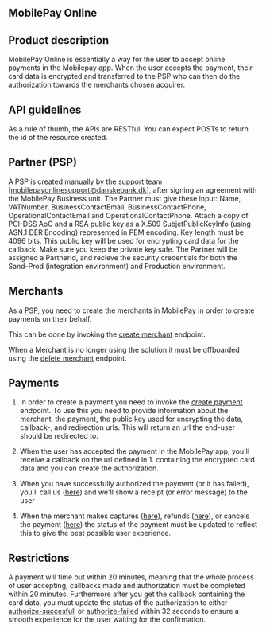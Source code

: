 ## MobilePay Online

## Product description

MobilePay Online is essentially a way for the user to accept online payments in the Mobilepay app. When the user accepts the payment, their card data is encrypted and transferred to the PSP who can then do the authorization towards the merchants chosen acquirer.

## API guidelines

As a rule of thumb, the APIs are RESTful. You can expect POSTs to return the id of the resource created.

## Partner (PSP)

A PSP is created manually by the support team [mobilepayonlinesupport@danskebank.dk], after signing an agreement with the MobilePay Business unit. The Partner must give these input: Name, VATNumber, BusinessContactEmail, BusinessContactPhone, OperationalContactEmail and OperationalContactPhone. Attach a copy of PCI-DSS AoC and a RSA public key as a X.509 SubjetPublicKeyInfo (using ASN.1 DER Encoding) represented in PEM encoding. Key length must be 4096 bits. This public key will be used for encrypting card data for the callback. Make sure you keep the private key safe.
The Partner will be assigned a PartnerId, and recieve the security credentials for both the Sand-Prod (integration environment) and Production environment.


## Merchants

As a PSP, you need to create the merchants in MobilePay in order to create payments on their behalf.

This can be done by invoking the [create merchant](https://www.youtube.com/watch?v=dQw4w9WgXcQ) endpoint.

When a Merchant is no longer using the solution it must be offboarded using the [delete merchant](https://www.youtube.com/watch?v=dQw4w9WgXcQ) endpoint.

## Payments

1. In order to create a payment you need to invoke the [create payment](https://www.youtube.com/watch?v=dQw4w9WgXcQ) endpoint.
To use this you need to provide information about the merchant, the payment, the public key used for encrypting the data, callback-, and redirection urls.
This will return an url the end-user should be redirected to.

2. When the user has accepted the payment in the MobilePay app, you'll receive a callback on the url defined in 1. containing the encrypted card data and you can create the authorization.

3. When you have successfully authorized the payment (or it has failed), you'll call us ([here](https://www.youtube.com/watch?v=dQw4w9WgXcQ)) and we'll show a receipt (or error message) to the user

4. When the merchant makes captures ([here](https://www.youtube.com/watch?v=dQw4w9WgXcQ)), refunds ([here](https://www.youtube.com/watch?v=dQw4w9WgXcQ)), or cancels the payment ([here](https://www.youtube.com/watch?v=dQw4w9WgXcQ)) the status of the payment must be updated to reflect this to give the best possible user experience.

## Restrictions

A payment will time out within 20 minutes, meaning that the whole process of user accepting, callbacks made and authorization must be completed within 20 minutes.
Furthermore after you get the callback containing the card data, you must update the status of the authorization to either [authorize-succesfull](https://www.youtube.com/watch?v=dQw4w9WgXcQ) or [authorize-failed](https://www.youtube.com/watch?v=dQw4w9WgXcQ) within 32 seconds to ensure a smooth experience for the user waiting for the confirmation.
